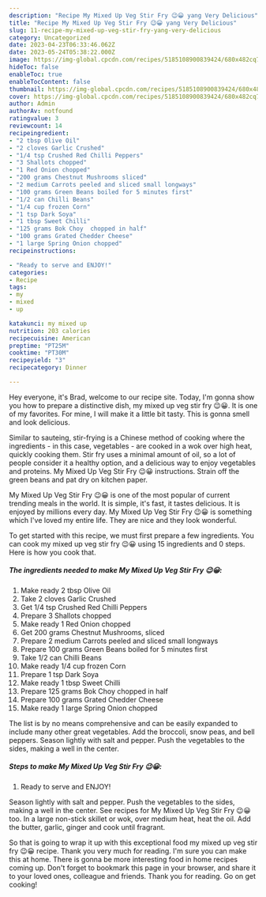 ```yaml
---
description: "Recipe My Mixed Up Veg Stir Fry 😉😀 yang Very Delicious"
title: "Recipe My Mixed Up Veg Stir Fry 😉😀 yang Very Delicious"
slug: 11-recipe-my-mixed-up-veg-stir-fry-yang-very-delicious
category: Uncategorized
date: 2023-04-23T06:33:46.062Z
date: 2023-05-24T05:38:22.000Z
image: https://img-global.cpcdn.com/recipes/5185108900839424/680x482cq70/my-mixed-up-veg-stir-fry-recipe-main-photo.jpg
hideToc: false
enableToc: true
enableTocContent: false
thumbnail: https://img-global.cpcdn.com/recipes/5185108900839424/680x482cq70/my-mixed-up-veg-stir-fry-recipe-main-photo.jpg
cover: https://img-global.cpcdn.com/recipes/5185108900839424/680x482cq70/my-mixed-up-veg-stir-fry-recipe-main-photo.jpg
author: Admin
authorAv: notfound
ratingvalue: 3
reviewcount: 14
recipeingredient:
- "2 tbsp Olive Oil"
- "2 cloves Garlic Crushed"
- "1/4 tsp Crushed Red Chilli Peppers"
- "3 Shallots chopped"
- "1 Red Onion chopped"
- "200 grams Chestnut Mushrooms sliced"
- "2 medium Carrots peeled and sliced small longways"
- "100 grams Green Beans boiled for 5 minutes first"
- "1/2 can Chilli Beans"
- "1/4 cup frozen Corn"
- "1 tsp Dark Soya"
- "1 tbsp Sweet Chilli"
- "125 grams Bok Choy  chopped in half"
- "100 grams Grated Chedder Cheese"
- "1 large Spring Onion chopped"
recipeinstructions:

- "Ready to serve and ENJOY!"
categories:
- Recipe
tags:
- my
- mixed
- up

katakunci: my mixed up 
nutrition: 203 calories
recipecuisine: American
preptime: "PT25M"
cooktime: "PT30M"
recipeyield: "3"
recipecategory: Dinner

---
```



Hey everyone, it's Brad, welcome to our recipe site. Today, I'm gonna show you how to prepare a distinctive dish, my mixed up veg stir fry 😉😀. It is one of my favorites. For mine, I will make it a little bit tasty. This is gonna smell and look delicious.

Similar to sauteing, stir-frying is a Chinese method of cooking where the ingredients - in this case, vegetables - are cooked in a wok over high heat, quickly cooking them. Stir fry uses a minimal amount of oil, so a lot of people consider it a healthy option, and a delicious way to enjoy vegetables and proteins. My Mixed Up Veg Stir Fry 😉😀 instructions. Strain off the green beans and pat dry on kitchen paper.

My Mixed Up Veg Stir Fry 😉😀 is one of the most popular of current trending meals in the world. It is simple, it's fast, it tastes delicious. It is enjoyed by millions every day. My Mixed Up Veg Stir Fry 😉😀 is something which I've loved my entire life. They are nice and they look wonderful.


To get started with this recipe, we must first prepare a few ingredients. You can cook my mixed up veg stir fry 😉😀 using 15 ingredients and 0 steps. Here is how you cook that.

<!--inarticleads1-->

##### The ingredients needed to make My Mixed Up Veg Stir Fry 😉😀:

1. Make ready 2 tbsp Olive Oil
1. Take 2 cloves Garlic Crushed
1. Get 1/4 tsp Crushed Red Chilli Peppers
1. Prepare 3 Shallots chopped
1. Make ready 1 Red Onion chopped
1. Get 200 grams Chestnut Mushrooms, sliced
1. Prepare 2 medium Carrots peeled and sliced small longways
1. Prepare 100 grams Green Beans boiled for 5 minutes first
1. Take 1/2 can Chilli Beans
1. Make ready 1/4 cup frozen Corn
1. Prepare 1 tsp Dark Soya
1. Make ready 1 tbsp Sweet Chilli
1. Prepare 125 grams Bok Choy  chopped in half
1. Prepare 100 grams Grated Chedder Cheese
1. Make ready 1 large Spring Onion chopped


The list is by no means comprehensive and can be easily expanded to include many other great vegetables. Add the broccoli, snow peas, and bell peppers. Season lightly with salt and pepper. Push the vegetables to the sides, making a well in the center. 

<!--inarticleads2-->

##### Steps to make My Mixed Up Veg Stir Fry 😉😀:


1. Ready to serve and ENJOY!

Season lightly with salt and pepper. Push the vegetables to the sides, making a well in the center. See recipes for My Mixed Up Veg Stir Fry 😉😀 too. In a large non-stick skillet or wok, over medium heat, heat the oil. Add the butter, garlic, ginger and cook until fragrant. 

So that is going to wrap it up with this exceptional food my mixed up veg stir fry 😉😀 recipe. Thank you very much for reading. I'm sure you can make this at home. There is gonna be more interesting food in home recipes coming up. Don't forget to bookmark this page in your browser, and share it to your loved ones, colleague and friends. Thank you for reading. Go on get cooking!
